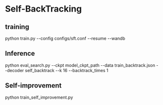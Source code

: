# Self-BackTracking

## training
python train.py --config configs/sft.conf --resume --wandb

## Inference
python eval_search.py --ckpt model_ckpt_path --data train_backtrack.json --decoder self_backtrack --k 16 --backtrack_times 1

## Self-improvement
python train_self_improvement.py 